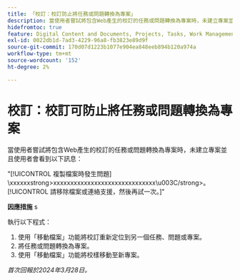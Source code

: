 ```yaml
---
title: 「校訂：校訂防止將任務或問題轉換為專案」
description: 當使用者嘗試將包含Web產生的校訂的任務或問題轉換為專案時，未建立專案並且使用者會看到一則訊息。 此問題有解決方法。
hidefromtoc: true
feature: Digital Content and Documents, Projects, Tasks, Work Management
exl-id: 0022db1d-7ad3-4229-96a8-fb3823e89d9f
source-git-commit: 170d07d1223b1077e904ea848eeb894b120a974a
workflow-type: tm+mt
source-wordcount: '152'
ht-degree: 2%

---
```


# 校訂：校訂可防止將任務或問題轉換為專案

當使用者嘗試將包含Web產生的校訂的任務或問題轉換為專案時，未建立專案並且使用者會看到以下訊息：

&quot;[!UICONTROL 複製檔案時發生問題] \xxxxxxstrong>xxxxxxxxxxxxxxxxxxxxxxxxxxxxxx\u003C\/strong>。 [!UICONTROL 請移除檔案或連絡支援，然後再試一次。]&quot;

**因應措施** s

執行以下程式：

1. 使用「移動檔案」功能將校訂重新定位到另一個任務、問題或專案。
2. 將任務或問題轉換為專案。
3. 使用「移動檔案」功能將校樣移動至新專案。

_首次回報於2024年3月28日。_


